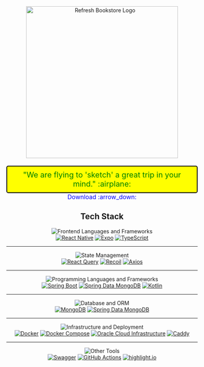 <div align="center">
  <a href="https://refbook.kro.kr">
    <img src="https://github.com/trip-sketch/.github/assets/51044545/ac005d05-0968-4a77-9874-8e026f36254e" alt="Refresh Bookstore Logo" width="400">
  </a>

  <br>
  <span style="font-size: 20px; color: green; background-color: yellow; padding: 10px; border-radius: 5px; text-decoration: none; border: 2px solid black; display: inline-block; margin-top: 20px;">
    "We are flying to 'sketch' a great trip in your mind." :airplane: 
  </span>
  <br>
  <a href="https://m.onestore.co.kr/mobilepoc/apps/appsDetail.omp?prodId=0000771698" style="font-size: 16px; color: blue; text-decoration: none; margin-top: 10px;">
    Download :arrow_down: 
  </a>
</div>

<div align="center">


## Tech Stack

![Frontend Languages and Frameworks](https://img.shields.io/badge/-Frontend%20Languages%20and%20Frameworks-00BFFF?style=for-the-badge&logo=react&logoColor=white)<br>
[![React Native](https://img.shields.io/badge/React_Native-61DAFB?style=for-the-badge&logo=react&logoColor=white)](https://reactnative.dev/)
[![Expo](https://img.shields.io/badge/Expo-000020?style=for-the-badge&logo=expo&logoColor=white)](https://expo.dev/)
[![TypeScript](https://img.shields.io/badge/TypeScript-3178C6?style=for-the-badge&logo=typescript&logoColor=white)](https://www.typescriptlang.org/)

<hr>

![State Management](https://img.shields.io/badge/-State%20Management-FF69B4?style=for-the-badge&logo=react&logoColor=white)<br>
[![React Query](https://img.shields.io/badge/React_Query-FF4154?style=for-the-badge&logo=reacttable&logoColor=white)](https://react-query.tanstack.com/)
[![Recoil](https://img.shields.io/badge/Recoil-3578E5?style=for-the-badge&logo=recoil&logoColor=white)](https://recoiljs.org/)
[![Axios](https://img.shields.io/badge/Axios-671DDF?style=for-the-badge&logo=axios&logoColor=white)](https://axios-http.com/)

<hr>

![Programming Languages and Frameworks](https://img.shields.io/badge/-Programming%20Languages%20and%20Frameworks-8A2BE2?style=for-the-badge&logo=appveyor&logoColor=white)<br>
[![Spring Boot](https://img.shields.io/badge/Spring_Boot-6DB33F?style=for-the-badge&logo=springboot&logoColor=white)](https://spring.io/projects/spring-boot)
[![Spring Data MongoDB](https://img.shields.io/badge/Spring_Data_MongoDB-47A248?style=for-the-badge&logo=spring&logoColor=white)](https://spring.io/projects/spring-data-mongodb)
[![Kotlin](https://img.shields.io/badge/Kotlin-7F52FF?style=for-the-badge&logo=kotlin&logoColor=white&labelColor=FF4081)](https://kotlinlang.org/)

<hr>

![Database and ORM](https://img.shields.io/badge/-Database%20and%20ORM-FF4500?style=for-the-badge&logo=mongodb&logoColor=white)<br>
[![MongoDB](https://img.shields.io/badge/MongoDB-47A248?style=for-the-badge&logo=mongodb&logoColor=white)](https://www.mongodb.com/)
[![Spring Data MongoDB](https://img.shields.io/badge/Spring_Data_MongoDB-47A248?style=for-the-badge&logo=spring&logoColor=white)](https://spring.io/projects/spring-data-mongodb)

<hr>

![Infrastructure and Deployment](https://img.shields.io/badge/-Infrastructure%20and%20Deployment-1E90FF?style=for-the-badge&logo=azure-devops&logoColor=white)<br>
[![Docker](https://img.shields.io/badge/Docker-2496ED?style=for-the-badge&logo=docker&logoColor=white)](https://www.docker.com/)
[![Docker Compose](https://img.shields.io/badge/Docker_Compose-2496ED?style=for-the-badge&logo=docker&logoColor=white)](https://docs.docker.com/compose/)
[![Oracle Cloud Infrastructure](https://img.shields.io/badge/Oracle_Cloud_Infrastructure-F80000?style=for-the-badge&logo=oracle&logoColor=white)](https://www.oracle.com/cloud/)
[![Caddy](https://img.shields.io/badge/Caddy-00ADD8?style=for-the-badge&logo=caddy&logoColor=white)](https://caddyserver.com/)

<hr>

![Other Tools](https://img.shields.io/badge/-Other%20Tools-32CD32?style=for-the-badge&logo=nuget&logoColor=white)<br>
[![Swagger](https://img.shields.io/badge/Swagger-85EA2D?style=for-the-badge&logo=swagger&logoColor=white)](https://swagger.io/)
[![GitHub Actions](https://img.shields.io/badge/GitHub_Actions-2088FF?style=for-the-badge&logo=githubactions&logoColor=white)](https://github.com/features/actions)
[![highlight.io](https://img.shields.io/badge/highlight.io-9F9F9F?style=for-the-badge&logo=highlightdotio&logoColor=white)](https://highlight.io/)
